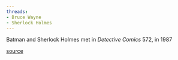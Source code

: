 ```yaml
---
threads:
- Bruce Wayne
- Sherlock Holmes
---
```


Batman and Sherlock Holmes met in _Detective Comics_ 572, in 1987

[source](https://dc.fandom.com/wiki/Detective_Comics_Vol_1_572)